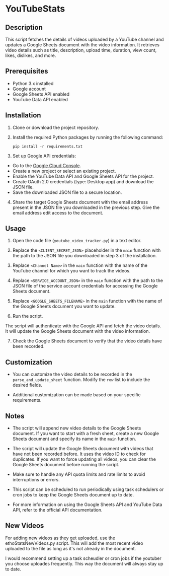 # YouTubeStats

## Description

This script fetches the details of videos uploaded by a YouTube channel and updates a Google Sheets document with the video information. It retrieves video details such as title, description, upload time, duration, view count, likes, dislikes, and more.

## Prerequisites

- Python 3.x installed
- Google account
- Google Sheets API enabled
- YouTube Data API enabled

## Installation

1. Clone or download the project repository.

2. Install the required Python packages by running the following command:

    ```pip install -r requirements.txt```


3. Set up Google API credentials:

- Go to the [Google Cloud Console](https://console.cloud.google.com/).
- Create a new project or select an existing project.
- Enable the YouTube Data API and Google Sheets API for the project.
- Create OAuth 2.0 credentials (type: Desktop app) and download the JSON file.
- Save the downloaded JSON file to a secure location.

4. Share the target Google Sheets document with the email address present in the JSON file you downloaded in the previous step. Give the email address edit access to the document.

## Usage

1. Open the code file (`youtube_video_tracker.py`) in a text editor.

2. Replace the `<CLIENT_SECRET_JSON>` placeholder in the `main` function with the path to the JSON file you downloaded in step 3 of the installation.

3. Replace `<Channel Name>` in the `main` function with the name of the YouTube channel for which you want to track the videos.

4. Replace `<SERVICE_ACCOUNT_JSON>` in the `main` function with the path to the JSON file of the service account credentials for accessing the Google Sheets document.

5. Replace `<GOOGLE_SHEETS_FILENAME>` in the `main` function with the name of the Google Sheets document you want to update.

6. Run the script.

The script will authenticate with the Google API and fetch the video details. It will update the Google Sheets document with the video information.

7. Check the Google Sheets document to verify that the video details have been recorded.

## Customization

- You can customize the video details to be recorded in the `parse_and_update_sheet` function. Modify the `row` list to include the desired fields.

- Additional customization can be made based on your specific requirements.

## Notes

- The script will append new video details to the Google Sheets document. If you want to start with a fresh sheet, create a new Google Sheets document and specify its name in the `main` function.

- The script will update the Google Sheets document with videos that have not been recorded before. It uses the video ID to check for duplicates. If you want to force updating all videos, you can clear the Google Sheets document before running the script.

- Make sure to handle any API quota limits and rate limits to avoid interruptions or errors.

- This script can be scheduled to run periodically using task schedulers or cron jobs to keep the Google Sheets document up to date.

- For more information on using the Google Sheets API and YouTube Data API, refer to the official API documentation.

## New Videos

For adding new videos as they get uploaded, use the ethoStatsNewVideos.py script. This will add the most recent video uploaded to the file as long as it's not already in the document. 

I would recommend setting up a task scheudler or cron jobs if the youtuber you choose uploades frequently. This way the document will always stay up to date. 
